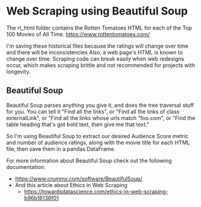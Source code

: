 # Web Scraping using Beautiful Soup

The rt_html folder contains the Rotten Tomatoes HTML for each of the Top 100 Movies of All Time. https://www.rottentomatoes.com/


I'm saving these historical files because the ratings will change over time and there will be inconsistencies Also, a web page's HTML is known to change over time. Scraping code can break easily when web redesigns occur, which makes scraping brittle and not recommended for projects with longevity. 

## Beautiful Soup

Beautiful Soup parses anything you give it, and does the tree traversal stuff for you. You can tell it "Find all the links",
or "Find all the links of class externalLink", or "Find all the links whose urls match "foo.com", or "Find the table heading that's got
bold text, then give me that text."

So I'm using Beautiful Soup to extract our desired Audience Score metric and number of audience ratings,
along with the movie title for each HTML file, then save them in a pandas DataFrame.

For more information about Beautiful Soup check out the following documentation: 
- https://www.crummy.com/software/BeautifulSoup/
- And this article about Ethics in Web Scraping
  - https://towardsdatascience.com/ethics-in-web-scraping-b96b18136f01

